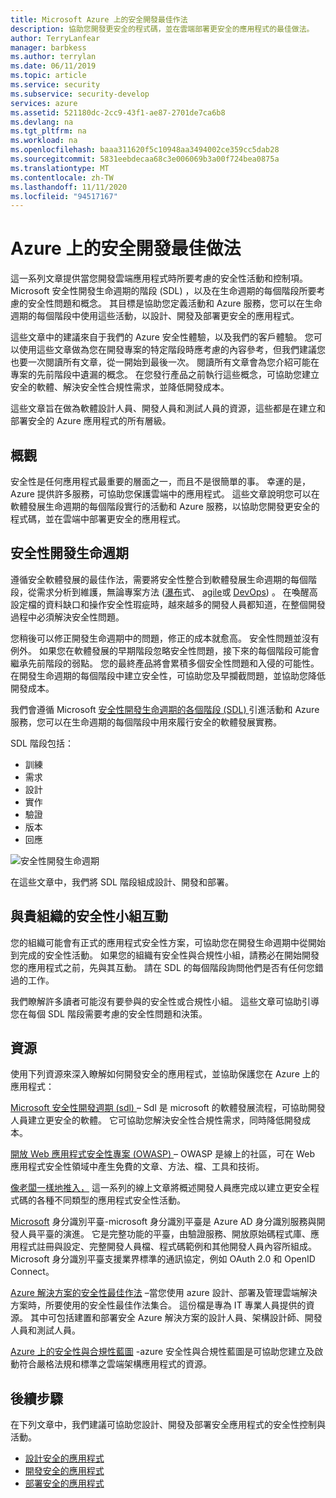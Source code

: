 ```yaml
---
title: Microsoft Azure 上的安全開發最佳作法
description: 協助您開發更安全的程式碼，並在雲端部署更安全的應用程式的最佳做法。
author: TerryLanfear
manager: barbkess
ms.author: terrylan
ms.date: 06/11/2019
ms.topic: article
ms.service: security
ms.subservice: security-develop
services: azure
ms.assetid: 521180dc-2cc9-43f1-ae87-2701de7ca6b8
ms.devlang: na
ms.tgt_pltfrm: na
ms.workload: na
ms.openlocfilehash: baaa311620f5c10948aa3494002ce359cc5dab28
ms.sourcegitcommit: 5831eebdecaa68c3e006069b3a00f724bea0875a
ms.translationtype: MT
ms.contentlocale: zh-TW
ms.lasthandoff: 11/11/2020
ms.locfileid: "94517167"
---
```

# <a name="secure-development-best-practices-on-azure"></a>Azure 上的安全開發最佳做法
這一系列文章提供當您開發雲端應用程式時所要考慮的安全性活動和控制項。 Microsoft 安全性開發生命週期的階段 (SDL) ，以及在生命週期的每個階段所要考慮的安全性問題和概念。 其目標是協助您定義活動和 Azure 服務，您可以在生命週期的每個階段中使用這些活動，以設計、開發及部署更安全的應用程式。

這些文章中的建議來自于我們的 Azure 安全性體驗，以及我們的客戶體驗。 您可以使用這些文章做為您在開發專案的特定階段時應考慮的內容參考，但我們建議您也要一次閱讀所有文章，從一開始到最後一次。 閱讀所有文章會為您介紹可能在專案的先前階段中遺漏的概念。 在您發行產品之前執行這些概念，可協助您建立安全的軟體、解決安全性合規性需求，並降低開發成本。

這些文章旨在做為軟體設計人員、開發人員和測試人員的資源，這些都是在建立和部署安全的 Azure 應用程式的所有層級。

## <a name="overview"></a>概觀

安全性是任何應用程式最重要的層面之一，而且不是很簡單的事。 幸運的是，Azure 提供許多服務，可協助您保護雲端中的應用程式。 這些文章說明您可以在軟體發展生命週期的每個階段實行的活動和 Azure 服務，以協助您開發更安全的程式碼，並在雲端中部署更安全的應用程式。

## <a name="security-development-lifecycle"></a>安全性開發生命週期

遵循安全軟體發展的最佳作法，需要將安全性整合到軟體發展生命週期的每個階段，從需求分析到維護，無論專案方法 ([瀑布](https://en.wikipedia.org/wiki/Waterfall_model)式、 [agile](https://en.wikipedia.org/wiki/Agile_software_development)或 [DevOps](https://en.wikipedia.org/wiki/DevOps)) 。 在喚醒高設定檔的資料缺口和操作安全性瑕疵時，越來越多的開發人員都知道，在整個開發過程中必須解決安全性問題。

您稍後可以修正開發生命週期中的問題，修正的成本就愈高。 安全性問題並沒有例外。 如果您在軟體發展的早期階段忽略安全性問題，接下來的每個階段可能會繼承先前階段的弱點。 您的最終產品將會累積多個安全性問題和入侵的可能性。 在開發生命週期的每個階段中建立安全性，可協助您及早攔截問題，並協助您降低開發成本。

我們會遵循 Microsoft [安全性開發生命週期的各個階段 (SDL) ](/previous-versions/windows/desktop/cc307891(v=msdn.10)) 引進活動和 Azure 服務，您可以在生命週期的每個階段中用來履行安全的軟體發展實務。

SDL 階段包括：

  - 訓練
  - 需求
  - 設計
  - 實作
  - 驗證
  - 版本
  - 回應

![安全性開發生命週期](./media/secure-dev-overview/01-sdl-phase.png)

在這些文章中，我們將 SDL 階段組成設計、開發和部署。

## <a name="engage-your-organizations-security-team"></a>與貴組織的安全性小組互動

您的組織可能會有正式的應用程式安全性方案，可協助您在開發生命週期中從開始到完成的安全性活動。 如果您的組織有安全性與合規性小組，請務必在開始開發您的應用程式之前，先與其互動。 請在 SDL 的每個階段詢問他們是否有任何您錯過的工作。

我們瞭解許多讀者可能沒有要參與的安全性或合規性小組。 這些文章可協助引導您在每個 SDL 階段需要考慮的安全性問題和決策。

## <a name="resources"></a>資源

使用下列資源來深入瞭解如何開發安全的應用程式，並協助保護您在 Azure 上的應用程式：

[Microsoft 安全性開發週期 (sdl) ](/previous-versions/windows/desktop/cc307891(v=msdn.10)) – Sdl 是 microsoft 的軟體發展流程，可協助開發人員建立更安全的軟體。 它可協助您解決安全性合規性需求，同時降低開發成本。

[開放 Web 應用程式安全性專案 (OWASP) ](https://www.owasp.org/index.php/Main_Page) – OWASP 是線上的社區，可在 Web 應用程式安全性領域中產生免費的文章、方法、檔、工具和技術。

[像老闆一樣地推入，](https://code.likeagirl.io/pushing-left-like-a-boss-part-1-80f1f007da95?WT.mc_id=docs-blog-tajanca) 這一系列的線上文章將概述開發人員應完成以建立更安全程式碼的各種不同類型的應用程式安全性活動。

[Microsoft](../../active-directory/develop/index.yml) 身分識別平臺-microsoft 身分識別平臺是 Azure AD 身分識別服務與開發人員平臺的演進。 它是完整功能的平臺，由驗證服務、開放原始碼程式庫、應用程式註冊與設定、完整開發人員檔、程式碼範例和其他開發人員內容所組成。 Microsoft 身分識別平臺支援業界標準的通訊協定，例如 OAuth 2.0 和 OpenID Connect。

[Azure 解決方案的安全性最佳作法](https://azure.microsoft.com/resources/security-best-practices-for-azure-solutions/) –當您使用 azure 設計、部署及管理雲端解決方案時，所要使用的安全性最佳作法集合。 這份檔是專為 IT 專業人員提供的資源。 其中可包括建置和部署安全 Azure 解決方案的設計人員、架構設計師、開發人員和測試人員。

[Azure 上的安全性與合規性藍圖](https://servicetrust.microsoft.com/ViewPage/BlueprintOverview) -azure 安全性與合規性藍圖是可協助您建立及啟動符合嚴格法規和標準之雲端架構應用程式的資源。

## <a name="next-steps"></a>後續步驟
在下列文章中，我們建議可協助您設計、開發及部署安全應用程式的安全性控制與活動。

- [設計安全的應用程式](secure-design.md)
- [開發安全的應用程式](secure-develop.md)
- [部署安全的應用程式](secure-deploy.md)